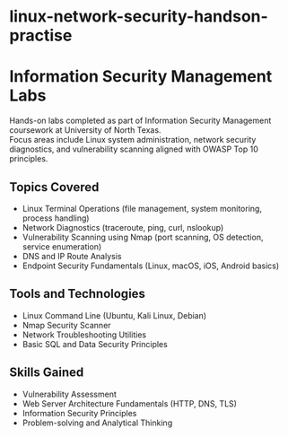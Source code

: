 # linux-network-security-handson-practise
# Information Security Management Labs

Hands-on labs completed as part of Information Security Management coursework at University of North Texas.  
Focus areas include Linux system administration, network security diagnostics, and vulnerability scanning aligned with OWASP Top 10 principles.

## Topics Covered
- Linux Terminal Operations (file management, system monitoring, process handling)
- Network Diagnostics (traceroute, ping, curl, nslookup)
- Vulnerability Scanning using Nmap (port scanning, OS detection, service enumeration)
- DNS and IP Route Analysis
- Endpoint Security Fundamentals (Linux, macOS, iOS, Android basics)

## Tools and Technologies
- Linux Command Line (Ubuntu, Kali Linux, Debian)
- Nmap Security Scanner
- Network Troubleshooting Utilities
- Basic SQL and Data Security Principles


## Skills Gained
- Vulnerability Assessment
- Web Server Architecture Fundamentals (HTTP, DNS, TLS)
- Information Security Principles
- Problem-solving and Analytical Thinking


